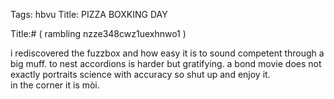 Tags: hbvu
Title: PIZZA BOXKING DAY
  
Title:# ( rambling nzze348cwz1uexhnwo1 ) 
  
i rediscovered the fuzzbox and how easy it is to sound competent through a big muff. to nest accordions is harder but gratifying.
a bond movie does not exactly portraits science with accuracy so shut up and enjoy it.  
in the corner it is mòi.